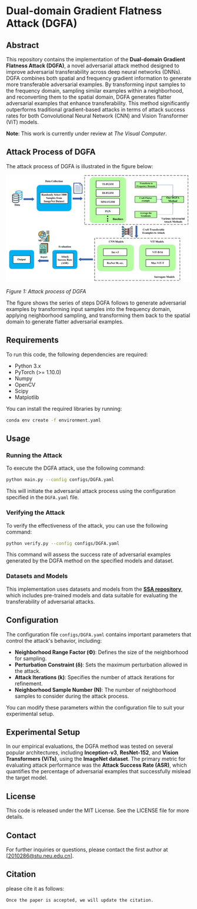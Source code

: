 # Dual-domain Gradient Flatness Attack (DGFA)

## Abstract
This repository contains the implementation of the **Dual-domain Gradient Flatness Attack (DGFA)**, a novel adversarial attack method designed to improve adversarial transferability across deep neural networks (DNNs). DGFA combines both spatial and frequency gradient information to generate more transferable adversarial examples. By transforming input samples to the frequency domain, sampling similar examples within a neighborhood, and reconverting them to the spatial domain, DGFA generates flatter adversarial examples that enhance transferability. This method significantly outperforms traditional gradient-based attacks in terms of attack success rates for both Convolutional Neural Network (CNN) and Vision Transformer (ViT) models.

**Note**: This work is currently under review at *The Visual Computer*.


## Attack Process of DGFA

The attack process of DGFA is illustrated in the figure below:

![Attack process of DGFA](/images/flow.png)

*Figure 1: Attack process of DGFA*

The figure shows the series of steps DGFA follows to generate adversarial examples by transforming input samples into the frequency domain, applying neighborhood sampling, and transforming them back to the spatial domain to generate flatter adversarial examples.

## Requirements
To run this code, the following dependencies are required:
- Python 3.x
- PyTorch (>= 1.10.0)
- Numpy
- OpenCV
- Scipy
- Matplotlib

You can install the required libraries by running:

```bash
conda env create -f environment.yaml
```

## Usage

### Running the Attack

To execute the DGFA attack, use the following command:

```bash
python main.py --config configs/DGFA.yaml
```

This will initiate the adversarial attack process using the configuration specified in the `DGFA.yaml` file.

### Verifying the Attack

To verify the effectiveness of the attack, you can use the following command:

```bash
python verify.py --config configs/DGFA.yaml
```

This command will assess the success rate of adversarial examples generated by the DGFA method on the specified models and dataset.

### Datasets and Models

This implementation uses datasets and models from the **[SSA repository](https://github.com/yuyang-long/SSA)**, which includes pre-trained models and data suitable for evaluating the transferability of adversarial attacks.

## Configuration

The configuration file `configs/DGFA.yaml` contains important parameters that control the attack's behavior, including:

- **Neighborhood Range Factor (Φ)**: Defines the size of the neighborhood for sampling.
- **Perturbation Constraint (δ)**: Sets the maximum perturbation allowed in the attack.
- **Attack Iterations (k)**: Specifies the number of attack iterations for refinement.
- **Neighborhood Sample Number (N)**: The number of neighborhood samples to consider during the attack process.

You can modify these parameters within the configuration file to suit your experimental setup.

## Experimental Setup

In our empirical evaluations, the DGFA method was tested on several popular architectures, including **Inception-v3**, **ResNet-152**, and **Vision Transformers (ViTs)**, using the **ImageNet dataset**. The primary metric for evaluating attack performance was the **Attack Success Rate (ASR)**, which quantifies the percentage of adversarial examples that successfully mislead the target model.

## License

This code is released under the MIT License. See the LICENSE file for more details.

## Contact

For further inquiries or questions, please contact the first author at [2010286@stu.neu.edu.cn].

## Citation
please cite it as follows:
```
Once the paper is accepted, we will update the citation.
```

<!-- ```
@article{zkb2024DGFA,
  title={Improving the Transferability of Adversarial Attacks with Dual-domain Gradient Flatness Optimization},
  author={First Author, Second Author, Third Author},
  journal={The Visual Computer},
  year={2024},
  doi={doi:XXXXXXX}
}
``` -->
